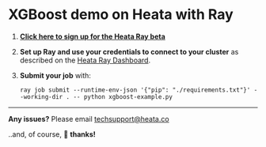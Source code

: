 # XGBoost demo on Heata with Ray

1. **[Click here to sign up for the Heata Ray beta](https://www.heata.co/ray-sign-up)**

2. **Set up Ray and use your credentials to connect to your cluster** as described on the [Heata Ray Dashboard](https://www.heata.co/ray-dashboard).

3. **Submit your job** with:
    ```
    ray job submit --runtime-env-json '{"pip": "./requirements.txt"}' --working-dir . -- python xgboost-example.py
    ```

---
**Any issues?** Please email [techsupport@heata.co](mailto:techsupport@heata.co)

..and, of course, 🙏 **thanks!**
